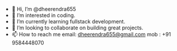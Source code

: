 - 👋 Hi, I’m @dheerendra655
- 👀 I’m interested in coding.
- 🌱 I’m currently learning fullstack development.
- 💞️ I’m looking to collaborate on building great projects.
- 📫 How to reach me    email: dheerendra655@gmail.com  mob : +91 9584448070  

<!---
dheerendra655/dheerendra655 is a ✨ special ✨ repository because its `README.md` (this file) appears on your GitHub profile.
You can click the Preview link to take a look at your changes.
--->
